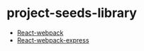 # project-seeds-library

- [React-webpack](https://github.com/gauravmehla/project-seeds-library/tree/master/react-webpack-base)
- [React-webpack-express](https://github.com/gauravmehla/project-seeds-library/tree/master/react-webpack-express)